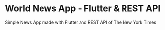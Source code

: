 # World News App - Flutter & REST API

Simple News App made with Flutter and REST API of The New York Times
